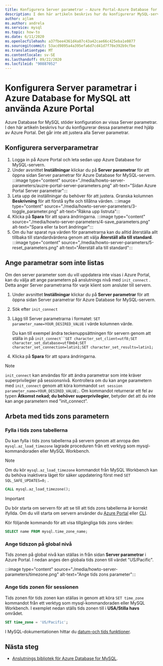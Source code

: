 ```yaml
---
title: Konfigurera Server parametrar – Azure Portal-Azure Database for MySQL
description: I den här artikeln beskrivs hur du konfigurerar MySQL-serverns parametrar i Azure Database for MySQL att använda Azure Portal.
author: ajlam
ms.author: andrela
ms.service: mysql
ms.topic: how-to
ms.date: 6/11/2020
ms.openlocfilehash: a37fbee4361d4a87c43a42cae66c425eba1e0877
ms.sourcegitcommit: 53acd9895a4a395efa6d7cd41d7f78e392b9cfbe
ms.translationtype: MT
ms.contentlocale: sv-SE
ms.lasthandoff: 09/22/2020
ms.locfileid: "90887052"
---
```

# <a name="configure-server-parameters-in-azure-database-for-mysql-using-the-azure-portal"></a>Konfigurera Server parametrar i Azure Database for MySQL att använda Azure Portal

Azure Database for MySQL stöder konfiguration av vissa Server parametrar. I den här artikeln beskrivs hur du konfigurerar dessa parametrar med hjälp av Azure Portal. Det går inte att justera alla Server parametrar.

## <a name="configure-server-parameters"></a>Konfigurera serverparametrar

1. Logga in på Azure Portal och leta sedan upp Azure Database for MySQL-servern.
2. Under avsnittet **Inställningar** klickar du på **Server parametrar** för att öppna sidan Server parametrar för Azure Database for MySQL-servern.
:::image type="content" source="./media/howto-server-parameters/auzre-portal-server-parameters.png" alt-text="Sidan Azure Portal Server parametrar":::
3. Leta upp de inställningar du behöver för att justera. Granska kolumnen **Beskrivning** för att förstå syfte och tillåtna värden.
:::image type="content" source="./media/howto-server-parameters/3-toggle_parameter.png" alt-text="Räkna upp listruta":::
4. Klicka på  **Spara** för att spara ändringarna.
:::image type="content" source="./media/howto-server-parameters/4-save_parameters.png" alt-text="Spara eller ta bort ändringar":::
5. Om du har sparat nya värden för parametrarna kan du alltid återställa allt tillbaka till standardvärdena genom att välja **Återställ alla till standard**.
:::image type="content" source="./media/howto-server-parameters/5-reset_parameters.png" alt-text="Återställ alla till standard":::

## <a name="setting-parameters-not-listed"></a>Ange parametrar som inte listas

Om den server parameter som du vill uppdatera inte visas i Azure Portal, kan du välja att ange parametern på anslutnings nivå med `init_connect` . Detta anger Server parametrarna för varje klient som ansluter till servern. 

1. Under avsnittet **Inställningar** klickar du på **Server parametrar** för att öppna sidan Server parametrar för Azure Database for MySQL-servern.
2. Sök efter `init_connect`
3. Lägg till Server parametrarna i formatet: `SET parameter_name=YOUR_DESIRED_VALUE` i värde kolumnen värde.

    Du kan till exempel ändra teckenuppsättningen för servern genom att ställa in på `init_connect``SET character_set_client=utf8;SET character_set_database=utf8mb4;SET character_set_connection=latin1;SET character_set_results=latin1;`
4. Klicka på **Spara** för att spara ändringarna.

>[!Note]
> `init_connect` kan användas för att ändra parametrar som inte kräver superprivilegier på sessionsnivå. Kontrollera om du kan ange parametern med `init_connect` genom att köra kommandot `set session parameter_name=YOUR_DESIRED_VALUE;`. Om kommandot returnerar ett fel av typen **Åtkomst nekad; du behöver superprivilegier**, betyder det att du inte kan ange parametern med ”init_connect”.

## <a name="working-with-the-time-zone-parameter"></a>Arbeta med tids zons parametern

### <a name="populating-the-time-zone-tables"></a>Fylla i tids zons tabellerna

Du kan fylla i tids zons tabellerna på servern genom att anropa den `mysql.az_load_timezone` lagrade proceduren från ett verktyg som mysql-kommandoraden eller MySQL Workbench.

> [!NOTE]
> Om du kör `mysql.az_load_timezone` kommandot från MySQL Workbench kan du behöva inaktivera läget för säker uppdatering först med `SET SQL_SAFE_UPDATES=0;` .

```sql
CALL mysql.az_load_timezone();
```

> [!IMPORTANT]
> Du bör starta om servern för att se till att tids zons tabellerna är korrekt ifyllda. Om du vill starta om servern använder du [Azure Portal](howto-restart-server-portal.md) eller [CLI](howto-restart-server-cli.md).

Kör följande kommando för att visa tillgängliga tids zons värden:

```sql
SELECT name FROM mysql.time_zone_name;
```

### <a name="setting-the-global-level-time-zone"></a>Ange tidszon på global nivå

Tids zonen på global nivå kan ställas in från sidan **Server parametrar** i Azure Portal. I nedan anges den globala tids zonen till värdet "US/Pacific".

:::image type="content" source="./media/howto-server-parameters/timezone.png" alt-text="Ange tids zons parameter":::

### <a name="setting-the-session-level-time-zone"></a>Ange tids zonen för sessionen

Tids zonen för tids zonen kan ställas in genom att köra `SET time_zone` kommandot från ett verktyg som mysql-kommandoraden eller MySQL Workbench. I exemplet nedan ställs tids zonen till i **USA/Stilla havs** området.

```sql
SET time_zone = 'US/Pacific';
```

I MySQL-dokumentationen hittar du [datum-och tids funktioner](https://dev.mysql.com/doc/refman/5.7/en/date-and-time-functions.html#function_convert-tz).

## <a name="next-steps"></a>Nästa steg

- [Anslutnings bibliotek för Azure Database for MySQL](concepts-connection-libraries.md).
